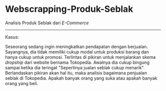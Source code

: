# Webscrapping-Produk-Seblak

Analisis Produk Seblak dari *E-Commerce*

---

Kasus:

Seseorang sedang ingin meningkatkan pendapatan dengan berjualan. Sayangnya, dia tidak memiliki cukup modal untuk produksi barang dan hanya cukup untuk promosi. Terlintas di pikiran untuk menjalankan skema *dropship* dari website bernama Tokopedia. Awalnya dia cukup bingung sampai ketika dia teringat "Sepertinya jualan seblak cukup menarik". Berlandaskan pikiran akan hal itu, maka analisis bagaimana penjualan seblak di Tokopedia. Apakah banyak orang yang suka atau apakah banyak orang yang beli. 

